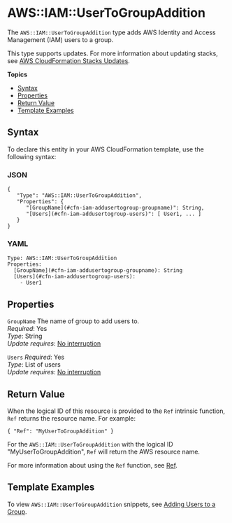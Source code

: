 # AWS::IAM::UserToGroupAddition<a name="aws-properties-iam-addusertogroup"></a>

The `AWS::IAM::UserToGroupAddition` type adds AWS Identity and Access Management \(IAM\) users to a group\.

This type supports updates\. For more information about updating stacks, see [AWS CloudFormation Stacks Updates](using-cfn-updating-stacks.md)\.

**Topics**
+ [Syntax](#aws-resource-iam-addusertogroup-syntax)
+ [Properties](#w2922ab1c21c10d140c50c11)
+ [Return Value](#w2922ab1c21c10d140c50c13)
+ [Template Examples](#w2922ab1c21c10d140c50c15)

## Syntax<a name="aws-resource-iam-addusertogroup-syntax"></a>

To declare this entity in your AWS CloudFormation template, use the following syntax:

### JSON<a name="aws-resource-iam-addusertogroup-syntax.json"></a>

```
{
   "Type": "AWS::IAM::UserToGroupAddition",
   "Properties": {
      "[GroupName](#cfn-iam-addusertogroup-groupname)": String,
      "[Users](#cfn-iam-addusertogroup-users)": [ User1, ... ]
   }
}
```

### YAML<a name="aws-resource-iam-addusertogroup-syntax.yaml"></a>

```
Type: AWS::IAM::UserToGroupAddition
Properties: 
  [GroupName](#cfn-iam-addusertogroup-groupname): String
  [Users](#cfn-iam-addusertogroup-users):
    - User1
```

## Properties<a name="w2922ab1c21c10d140c50c11"></a>

`GroupName`  <a name="cfn-iam-addusertogroup-groupname"></a>
The name of group to add users to\.  
*Required*: Yes  
*Type*: String  
*Update requires*: [No interruption](using-cfn-updating-stacks-update-behaviors.md#update-no-interrupt)

`Users`  <a name="cfn-iam-addusertogroup-users"></a>
*Required*: Yes  
*Type*: List of users  
*Update requires*: [No interruption](using-cfn-updating-stacks-update-behaviors.md#update-no-interrupt)

## Return Value<a name="w2922ab1c21c10d140c50c13"></a>

When the logical ID of this resource is provided to the `Ref` intrinsic function, `Ref` returns the resource name\. For example:

```
{ "Ref": "MyUserToGroupAddition" }
```

For the `AWS::IAM::UserToGroupAddition` with the logical ID "MyUserToGroupAddition", `Ref` will return the AWS resource name\.

For more information about using the `Ref` function, see [Ref](intrinsic-function-reference-ref.md)\.

## Template Examples<a name="w2922ab1c21c10d140c50c15"></a>

To view `AWS::IAM::UserToGroupAddition` snippets, see [Adding Users to a Group](quickref-iam.md#scenario-iam-addusertogroup)\.